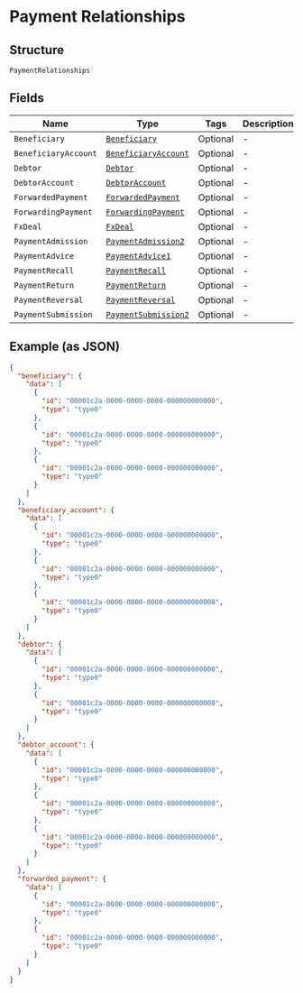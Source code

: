 
# Payment Relationships

## Structure

`PaymentRelationships`

## Fields

| Name | Type | Tags | Description |
|  --- | --- | --- | --- |
| `Beneficiary` | [`Beneficiary`](../../doc/models/beneficiary.md) | Optional | - |
| `BeneficiaryAccount` | [`BeneficiaryAccount`](../../doc/models/beneficiary-account.md) | Optional | - |
| `Debtor` | [`Debtor`](../../doc/models/debtor.md) | Optional | - |
| `DebtorAccount` | [`DebtorAccount`](../../doc/models/debtor-account.md) | Optional | - |
| `ForwardedPayment` | [`ForwardedPayment`](../../doc/models/forwarded-payment.md) | Optional | - |
| `ForwardingPayment` | [`ForwardingPayment`](../../doc/models/forwarding-payment.md) | Optional | - |
| `FxDeal` | [`FxDeal`](../../doc/models/fx-deal.md) | Optional | - |
| `PaymentAdmission` | [`PaymentAdmission2`](../../doc/models/payment-admission-2.md) | Optional | - |
| `PaymentAdvice` | [`PaymentAdvice1`](../../doc/models/payment-advice-1.md) | Optional | - |
| `PaymentRecall` | [`PaymentRecall`](../../doc/models/payment-recall.md) | Optional | - |
| `PaymentReturn` | [`PaymentReturn`](../../doc/models/payment-return.md) | Optional | - |
| `PaymentReversal` | [`PaymentReversal`](../../doc/models/payment-reversal.md) | Optional | - |
| `PaymentSubmission` | [`PaymentSubmission2`](../../doc/models/payment-submission-2.md) | Optional | - |

## Example (as JSON)

```json
{
  "beneficiary": {
    "data": [
      {
        "id": "00001c2a-0000-0000-0000-000000000000",
        "type": "type0"
      },
      {
        "id": "00001c2a-0000-0000-0000-000000000000",
        "type": "type0"
      },
      {
        "id": "00001c2a-0000-0000-0000-000000000000",
        "type": "type0"
      }
    ]
  },
  "beneficiary_account": {
    "data": [
      {
        "id": "00001c2a-0000-0000-0000-000000000000",
        "type": "type0"
      },
      {
        "id": "00001c2a-0000-0000-0000-000000000000",
        "type": "type0"
      },
      {
        "id": "00001c2a-0000-0000-0000-000000000000",
        "type": "type0"
      }
    ]
  },
  "debtor": {
    "data": [
      {
        "id": "00001c2a-0000-0000-0000-000000000000",
        "type": "type0"
      },
      {
        "id": "00001c2a-0000-0000-0000-000000000000",
        "type": "type0"
      }
    ]
  },
  "debtor_account": {
    "data": [
      {
        "id": "00001c2a-0000-0000-0000-000000000000",
        "type": "type0"
      },
      {
        "id": "00001c2a-0000-0000-0000-000000000000",
        "type": "type0"
      },
      {
        "id": "00001c2a-0000-0000-0000-000000000000",
        "type": "type0"
      }
    ]
  },
  "forwarded_payment": {
    "data": [
      {
        "id": "00001c2a-0000-0000-0000-000000000000",
        "type": "type0"
      },
      {
        "id": "00001c2a-0000-0000-0000-000000000000",
        "type": "type0"
      }
    ]
  }
}
```

